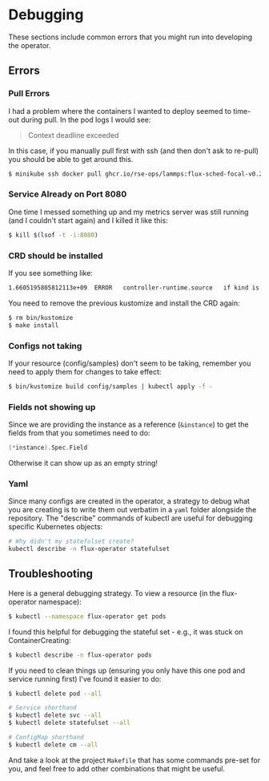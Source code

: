 # Debugging

These sections include common errors that you might run into developing the operator.

## Errors

### Pull Errors

I had a problem where the containers I wanted to deploy seemed to time-out during pull. In the pod logs I would see:

> Context deadline exceeded

In this case, if you manually pull first with ssh (and then don't ask to re-pull) you should be able to get around this.

```bash
$ minikube ssh docker pull ghcr.io/rse-ops/lammps:flux-sched-focal-v0.24.0
```

### Service Already on Port 8080

One time I messed something up and my metrics server was still running (and I couldn't start again) and I killed it like this:

```bash
$ kill $(lsof -t -i:8080)
```

### CRD should be installed

If you see something like:

```bash
1.6605195805812113e+09	ERROR	controller-runtime.source	if kind is a CRD, it should be installed before calling Start	{"kind": "Flux.flux-framework.org", "error": "no matches for kind \"Flux\" in version \"flux-framework.org/v1alpha1\""}
```

You need to remove the previous kustomize and install the CRD again:

```bash
$ rm bin/kustomize
$ make install
```

### Configs not taking

If your resource (config/samples) don't seem to be taking, remember you need to apply them for changes to take
effect:

```bash
$ bin/kustomize build config/samples | kubectl apply -f -
```

### Fields not showing up

Since we are providing the instance as a reference (`&instance`) to get the fields from that you sometimes need to do:

```go
(*instance).Spec.Field
```
Otherwise it can show up as an empty string!

### Yaml

Since many configs are created in the operator, a strategy to debug what you are creating is to write them out verbatim in a `yaml`
folder alongside the repository. The "describe" commands of kubectl are useful for debugging specific Kubernetes objects:

```bash
# Why didn't my statefulset create?
kubectl describe -n flux-operator statefulset
```

## Troubleshooting

Here is a general debugging strategy. To view a resource (in the flux-operator namespace):

```bash
$ kubectl --namespace flux-operator get pods
```

I found this helpful for debugging the stateful set - e.g., it was stuck on ContainerCreating:

```bash
$ kubectl describe -n flux-operator pods
```

If you need to clean things up (ensuring you only have this one pod and service running first) I've found it easier to do:

```bash
$ kubectl delete pod --all

# Service shorthand
$ kubectl delete svc --all
$ kubectl delete statefulset --all

# ConfigMap shorthand
$ kubectl delete cm --all
```

And take a look at the project `Makefile` that has some commands pre-set for you, and feel free to add other
combinations that might be useful.
